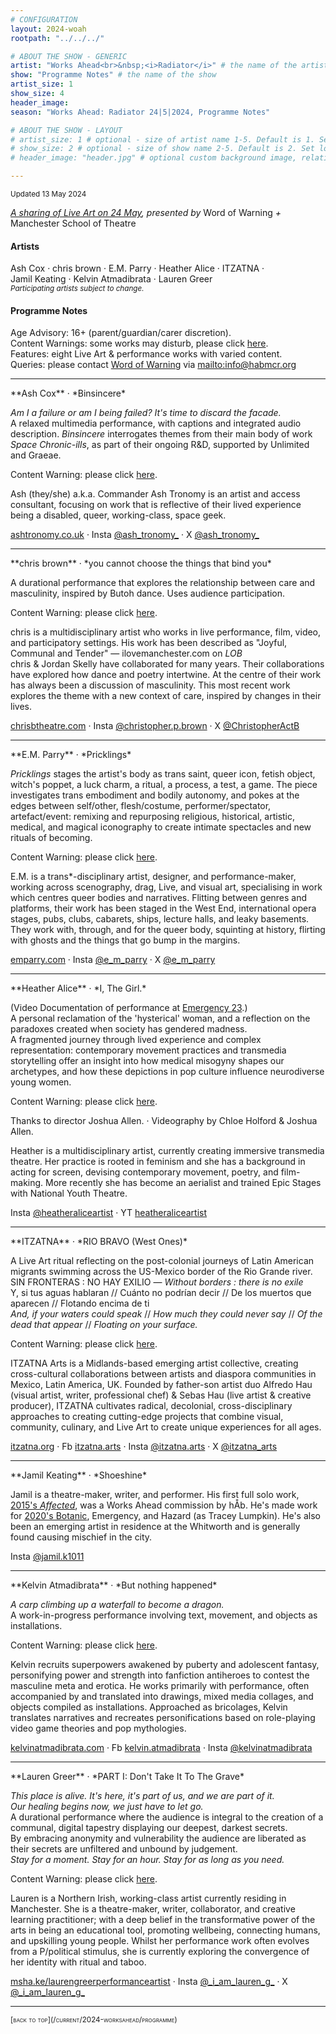 ```yaml
---
# CONFIGURATION
layout: 2024-woah
rootpath: "../../../"

# ABOUT THE SHOW - GENERIC
artist: "Works Ahead<br>&nbsp;<i>Radiator</i>" # the name of the artist or company
show: "Programme Notes" # the name of the show
artist_size: 1
show_size: 4
header_image:  
season: "Works Ahead: Radiator 24|5|2024, Programme Notes"

# ABOUT THE SHOW - LAYOUT
# artist_size: 1 # optional - size of artist name 1-5. Default is 1. Set longer names to lower values
# show_size: 2 # optional - size of show name 2-5. Default is 2. Set longer names to lower values
# header_image: "header.jpg" # optional custom background image, relative to current page

---
```

<small>Updated 13 May 2024</small>         
        
*[A sharing of Live Art on 24 May](/current/2024-worksahead), presented by* Word of Warning *+* Manchester School of Theatre         
         
#### Artists         
Ash&nbsp;Cox&nbsp;· chris&nbsp;brown&nbsp;· E.M.&nbsp;Parry&nbsp;· Heather&nbsp;Alice&nbsp;· ITZATNA&nbsp;· Jamil&nbsp;Keating&nbsp;· Kelvin&nbsp;Atmadibrata&nbsp;· Lauren&nbsp;Greer<br><small>*Participating artists subject to change.*</small>         
        
#### Programme Notes         
Age Advisory: 16+ (parent/guardian/carer discretion).<br>Content Warnings: some works may disturb, please click [here](/warnings).<br>Features: eight Live Art & performance works with varied content.<br>Queries: please contact [Word of Warning](/) via <mailto:info@habmcr.org>         
<hr>         
**Ash Cox** · *Binsincere*          
         
*Am I a failure or am I being failed? It's time to discard the facade.*<br>A relaxed multimedia performance, with captions and integrated audio description. *Binsincere* interrogates themes from their main body of work *Space Chronic-ills*, as part of their ongoing R&D, supported by Unlimited and Graeae.          
          
Content Warning: please click [here](/warnings).         
         
Ash (they/she) a.k.a. Commander Ash Tronomy is an artist and access consultant, focusing on work that is reflective of their lived experience being a disabled, queer, working-class, space geek.          
         
<a href="https://ashtronomy.co.uk" target="_blank">ashtronomy.co.uk</a> · Insta <a href="https://instagram.com/ash_tronomy_" target="_blank">@ash_tronomy_</a> · X <a href="https://twitter.com/ash_tronomy_" target="_blank">@ash_tronomy_</a>         
<hr>          
**chris brown** · *you cannot choose the things that bind you*         
         
A durational performance that explores the relationship between care and masculinity, inspired by Butoh dance. Uses audience participation.          
          
Content Warning: please click [here](/warnings).         
         
chris is a multidisciplinary artist who works in live performance, film, video, and participatory settings. His work has been described as "Joyful, Communal and Tender" — ilovemanchester.com on *LOB*<br>chris & Jordan Skelly have collaborated for many years. Their collaborations have explored how dance and poetry intertwine. At the centre of their work has always been a discussion of masculinity. This most recent work explores the theme with a new context of care, inspired by changes in their lives.         
         
<a href="https://chrisbtheatre.com" target="_blank">chrisbtheatre.com</a> · Insta <a href="https://instagram.com/christopher.p.brown" target="_blank">@christopher.p.brown</a> · X <a href="https://twitter.com/ChristopherActB" target="_blank">@ChristopherActB</a>         
<hr>          
**E.M. Parry** · *Pricklings*          
         
*Pricklings* stages the artist's body as trans saint, queer icon, fetish object, witch's poppet, a luck charm, a ritual, a process, a test, a game. The piece investigates trans embodiment and bodily autonomy, and pokes at the edges between self/other, flesh/costume, performer/spectator, artefact/event: remixing and repurposing religious, historical, artistic, medical, and magical iconography to create intimate spectacles and new rituals of becoming.          
         
Content Warning: please click [here](/warnings).         
         
E.M. is a trans\*-disciplinary artist, designer, and performance-maker, working across scenography, drag, Live, and visual art, specialising in work which centres queer bodies and narratives. Flitting between genres and platforms, their work has been staged in the West End, international opera stages, pubs, clubs, cabarets, ships, lecture halls, and leaky basements. They work with, through, and for the queer body, squinting at history, flirting with ghosts and the things that go bump in the margins.          
         
<a href="https://emparry.com" target="_blank">emparry.com</a> · Insta <a href="https://instagram.com/e_m_parry" target="_blank">@e\_m\_parry</a> · X <a href="https://twitter.com/e_m_parry" target="_blank">@e\_m\_parry</a>         
<hr>         
**Heather Alice** · *I, The Girl.*         
         
(Video Documentation of performance at [Emergency 23](/archive/2023-emergency/evening).)<br>A personal reclamation of the 'hysterical' woman, and a reflection on the paradoxes created when society has gendered madness.<br>A fragmented journey through lived experience and complex representation: contemporary movement practices and transmedia storytelling offer an insight into how medical misogyny shapes our archetypes, and how these depictions in pop culture influence neurodiverse young women.         
         
Content Warning: please click [here](/warnings).         
         
Thanks to director Joshua Allen. · Videography by Chloe Holford & Joshua Allen.         
         
Heather is a multidisciplinary artist, currently creating immersive transmedia theatre. Her practice is rooted in feminism and she has a background in acting for screen, devising contemporary movement, poetry, and film-making. More recently she has become an aerialist and trained Epic Stages with National Youth Theatre.         
         
Insta <a href="https://instagram.com/heatheraliceartist" target="_blank">@heatheraliceartist</a> · YT <a href="https://youtube.com/@heatheraliceartist" target="_blank">heatheraliceartist</a>        
<hr>         
**ITZATNA** · *RIO BRAVO (West Ones)*         
         
A Live Art ritual reflecting on the post-colonial journeys of Latin American migrants swimming across the US-Mexico border of the Rio Grande river.<br>SIN FRONTERAS : NO HAY EXILIO — *Without borders : there is no exile*<br>Y, si tus aguas hablaran // Cuánto no podrían decir // De los muertos que aparecen // Flotando encima de ti<br>*And, if your waters could speak* // *How much they could never say* // *Of the dead that appear* // *Floating on your surface.*          
          
Content Warning: please click [here](/warnings).         
         
ITZATNA Arts is a Midlands-based emerging artist collective, creating cross-cultural collaborations between artists and diaspora communities in Mexico, Latin America, UK. Founded by father-son artist duo Alfredo Hau (visual artist, writer, professional chef) & Sebas Hau (live artist & creative producer), ITZATNA cultivates radical, decolonial, cross-disciplinary approaches to creating cutting-edge projects that combine visual, community, culinary, and Live Art to create unique experiences for all ages.          
         
<a href="https://itzatna.org" target="_blank">itzatna.org</a> · Fb <a href="https://facebook.com/itzatna.arts" target="_blank">itzatna.arts</a> · Insta <a href="https://instagram.com/itzatna.arts" target="_blank">@itzatna.arts</a> · X <a href="https://twitter.com/itzatna_arts" target="_blank">@itzatna\_arts</a>         
<hr>         
**Jamil Keating** · *Shoeshine*         
         
Jamil is a theatre-maker, writer, and performer. His first full solo work, [2015's *Affected*](/archive/2015-worksahead/keating), was a Works Ahead commission by hÅb. He's made work for [2020's Botanic](/archive/2020-autumnwinter/botanic), Emergency, and Hazard (as Tracey Lumpkin). He's also been an emerging artist in residence at the Whitworth and is generally found causing mischief in the city.         
         
Insta <a href="https://instagram.com/jamil.k1011" target="_blank">@jamil.k1011</a>         
<hr>         
**Kelvin Atmadibrata** · *But nothing happened*         
          
*A carp climbing up a waterfall to become a dragon.*<br>A work-in-progress performance involving text, movement, and objects as installations.         
         
Content Warning: please click [here](/warnings).         
         
Kelvin recruits superpowers awakened by puberty and adolescent fantasy, personifying power and strength into fanfiction antiheroes to contest the masculine meta and erotica. He works primarily with performance, often accompanied by and translated into drawings, mixed media collages, and objects compiled as installations. Approached as bricolages, Kelvin translates narratives and recreates personifications based on role-playing video game theories and pop mythologies.         
         
<a href="https://kelvinatmadibrata.com" target="_blank">kelvinatmadibrata.com</a> · Fb <a href="https://facebook.com/kelvin.atmadibrata" target="_blank">kelvin.atmadibrata</a> · Insta <a href="https://instagram.com/kelvinatmadibrata" target="_blank">@kelvinatmadibrata</a>         
<hr>        
**Lauren Greer** · *PART I: Don't Take It To The Grave*        
        
*This place is alive. It's here, it's part of us, and we are part of it.<br>Our healing begins now, we just have to let go.*<br>A durational performance where the audience is integral to the creation of a communal, digital tapestry displaying our deepest, darkest secrets.<br>By embracing anonymity and vulnerability the audience are liberated as their secrets are unfiltered and unbound by judgement.<br>*Stay for a moment. Stay for an hour. Stay for as long as you need.*         
         
Content Warning: please click [here](/warnings).         
         
Lauren is a Northern Irish, working-class artist currently residing in Manchester. She is a theatre-maker, writer, collaborator, and creative learning practitioner; with a deep belief in the transformative power of the arts in being an educational tool, promoting wellbeing, connecting humans, and  upskilling young people. Whilst her performance work often evolves from a P/political stimulus, she is currently exploring the convergence of her identity with ritual and taboo.        
        
<a href="https://msha.ke/laurengreerperformanceartist" target="_blank">msha.ke/laurengreerperformanceartist</a> · Insta <a href="https://instagram.com/_i_am_lauren_g_" target="_blank">@\_i\_am\_lauren\_g\_</a> · X <a href="https://twitter.com/_i_am_lauren_g_" target="_blank">@\_i\_am\_lauren\_g\_</a>          
<hr>         
<small><span style='font-variant: small-caps'>[back to top](/current/2024-worksahead/programme)</span></small>
